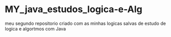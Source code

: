 # MY_java_estudos_logica-e-Alg
meu segundo repositorio criado com as minhas logicas salvas de estudo de logica e algortmos com Java
